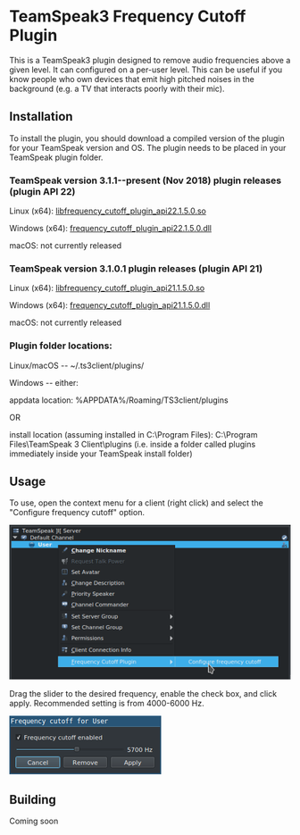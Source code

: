 # TeamSpeak3 Frequency Cutoff Plugin

This is a TeamSpeak3 plugin designed to remove audio frequencies above a given level. It can configured on a per-user level. This can be useful if you know people who own devices that emit high pitched noises in the background (e.g. a TV that interacts poorly with their mic).

## Installation

To install the plugin, you should download a compiled version of the plugin for your TeamSpeak version and OS. The plugin needs to be placed in your TeamSpeak plugin folder.

### TeamSpeak version 3.1.1--present (Nov 2018) plugin releases (plugin API 22)

Linux (x64): [libfrequency_cutoff_plugin_api22.1.5.0.so](https://github.com/mvilim/ts3-frequency-cutoff-plugin/releases/download/v1.5.0/libfrequency_cutoff_plugin_api22.1.4.0.so)

Windows (x64): [frequency_cutoff_plugin_api22.1.5.0.dll](https://github.com/mvilim/ts3-frequency-cutoff-plugin/releases/download/v1.5.0/frequency_cutoff_plugin_api22.1.4.0.dll)

macOS: not currently released

### TeamSpeak version 3.1.0.1 plugin releases (plugin API 21)

Linux (x64): [libfrequency_cutoff_plugin_api21.1.5.0.so](https://github.com/mvilim/ts3-frequency-cutoff-plugin/releases/download/v1.5.0/libfrequency_cutoff_plugin_api21.1.4.0.so)

Windows (x64): [frequency_cutoff_plugin_api21.1.5.0.dll](https://github.com/mvilim/ts3-frequency-cutoff-plugin/releases/download/v1.5.0/frequency_cutoff_plugin_api21.1.4.0.dll)

macOS: not currently released

### Plugin folder locations:

Linux/macOS -- ~/.ts3client/plugins/

Windows -- either:

appdata location: %APPDATA%/Roaming/TS3client/plugins

OR

install location (assuming installed in C:\Program Files\): C:\Program Files\TeamSpeak 3 Client\plugins (i.e. inside a folder called plugins immediately inside your TeamSpeak install folder)

## Usage

To use, open the context menu for a client (right click) and select the "Configure frequency cutoff" option.

![Menu](readme/menu.png)

Drag the slider to the desired frequency, enable the check box, and click apply. Recommended setting is from 4000-6000 Hz.

![Dialog](readme/dialog.png)

## Building

Coming soon
